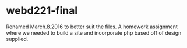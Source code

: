 webd221-final
=============
Renamed March.8.2016 to better suit the files. A homework assignment where we needed to build a site and incorporate php based off of design supplied.
